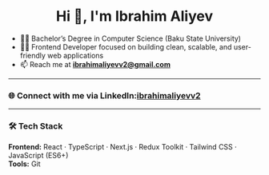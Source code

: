 <h1 align="center">Hi 👋, I'm Ibrahim Aliyev</h1>

- 👨‍🎓 Bachelor’s Degree in Computer Science (Baku State University)  
- 👨‍💻 Frontend Developer focused on building clean, scalable, and user-friendly web applications  
- 📫 Reach me at **ibrahimaliyevv2@gmail.com**

---

### 🌐 Connect with me via LinkedIn:[ibrahimaliyevv2](https://linkedin.com/in/ibrahimaliyevv2)

---

### 🛠️ Tech Stack
**Frontend:** React · TypeScript · Next.js · Redux Toolkit · Tailwind CSS · JavaScript (ES6+)  
**Tools:** Git
